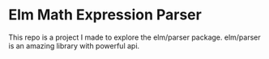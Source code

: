 # Elm Math Expression Parser

This repo is a project I made to explore the elm/parser package. elm/parser is an amazing library with powerful api.
